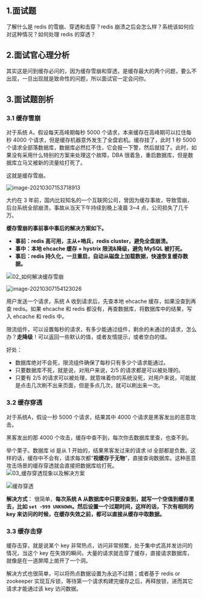 ## 1.面试题

了解什么是 redis 的雪崩、穿透和击穿？redis 崩溃之后会怎么样？系统该如何应对这种情况？如何处理 redis 的穿透？



## 2.面试官心理分析

其实这是问到缓存必问的，因为缓存雪崩和穿透，是缓存最大的两个问题，要么不出现，一旦出现就是致命性的问题，所以面试官一定会问你。



## 3.面试题剖析

### 3.1 缓存雪崩

对于系统 A，假设每天高峰期每秒 5000 个请求，本来缓存在高峰期可以扛住每秒 4000 个请求，但是缓存机器意外发生了全盘宕机。缓存挂了，此时 1 秒 5000 个请求全部落数据库，数据库必然扛不住，它会报一下警，然后就挂了。此时，如果没有采用什么特别的方案来处理这个故障，DBA 很着急，重启数据库，但是数据库立马又被新的流量给打死了。

这就是缓存雪崩。

![image-20210307153718913](https://new-blog-1251602255.cos.ap-shanghai.myqcloud.com/img/image-20210307153718913.png)

大约在 3 年前，国内比较知名的一个互联网公司，曾因为缓存事故，导致雪崩，后台系统全部崩溃，事故从当天下午持续到晚上凌晨 3~4 点，公司损失了几千万。

**缓存雪崩的事前事中事后的解决方案如下。**

- **事前：redis 高可用，主从+哨兵，redis cluster，避免全盘崩溃。**
- **事中：本地 ehcache 缓存 + hystrix 限流&降级，避免 MySQL 被打死。**
- **事后：redis 持久化，一旦重启，自动从磁盘上加载数据，快速恢复缓存数据。**

![02_如何解决缓存雪崩](https://new-blog-1251602255.cos.ap-shanghai.myqcloud.com/img/02_%E5%A6%82%E4%BD%95%E8%A7%A3%E5%86%B3%E7%BC%93%E5%AD%98%E9%9B%AA%E5%B4%A9.png)

![image-20210307154123026](https://new-blog-1251602255.cos.ap-shanghai.myqcloud.com/img/image-20210307154123026.png)

用户发送一个请求，系统 A 收到请求后，先查本地 ehcache 缓存，如果没查到再查 redis。如果 ehcache 和 redis 都没有，再查数据库，将数据库中的结果，写入 ehcache 和 redis 中。

限流组件，可以设置每秒的请求，有多少能通过组件，剩余的未通过的请求，怎么办？**走降级**！可以返回一些默认的值，或者友情提示，或者空白的值。

好处：

- 数据库绝对不会死，限流组件确保了每秒只有多少个请求能通过。
- 只要数据库不死，就是说，对用户来说，2/5 的请求都是可以被处理的。
- 只要有 2/5 的请求可以被处理，就意味着你的系统没死，对用户来说，可能就是点击几次刷不出来页面，但是多点几次，就可以刷出来一次。

### 3.2 缓存穿透

对于系统A，假设一秒 5000 个请求，结果其中 4000 个请求是黑客发出的恶意攻击。

黑客发出的那 4000 个攻击，缓存中查不到，每次你去数据库里查，也查不到。

举个栗子。数据库 id 是从 1 开始的，结果黑客发过来的请求 id 全部都是负数。这样的话，缓存中不会有，请求每次都“**视缓存于无物**”，直接查询数据库。这种恶意攻击场景的缓存穿透就会直接把数据库给打死。
![03_缓存穿透现象以及解决方案](https://new-blog-1251602255.cos.ap-shanghai.myqcloud.com/img/03_%E7%BC%93%E5%AD%98%E7%A9%BF%E9%80%8F%E7%8E%B0%E8%B1%A1%E4%BB%A5%E5%8F%8A%E8%A7%A3%E5%86%B3%E6%96%B9%E6%A1%88.png)

![缓存穿透](https://new-blog-1251602255.cos.ap-shanghai.myqcloud.com/img/image-20210307154615410.png)



**解决方式**： 很简单，**每次系统 A 从数据库中只要没查到，就写一个空值到缓存里去，**比如 `set -999 UNKNOWN`**。然后设置一个过期时间，这样的话，下次有相同的 key 来访问的时候，在缓存失效之前，都可以直接从缓存中取数据。**

### 3.3 缓存击穿

缓存击穿，就是说某个 key 非常热点，访问非常频繁，处于集中式高并发访问的情况，当这个 key 在失效的瞬间，大量的请求就击穿了缓存，直接请求数据库，就像是在一道屏障上凿开了一个洞。

解决方式也很简单，可以将热点数据设置为永远不过期；或者基于 redis or zookeeper 实现互斥锁，等待第一个请求构建完缓存之后，再释放锁，进而其它请求才能通过该 key 访问数据。